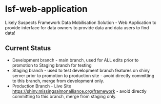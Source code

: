 # lsf-web-application
Likely Suspects Framework Data Mobilisation Solution - Web Application to provide interface for data owners to provide data and data users to find data!

## Current Status
- Development branch - main branch, used for ALL edits prior to promotion to Staging branch for testing
- Staging branch - used to test development branch features on shiny server prior to promotion to production site - avoid directly committing to this branch, merge from development only.
- Production Branch - Live Site https://shiny.missingsalmonalliance.org/framework - avoid directly committing to this branch, merge from staging only.

